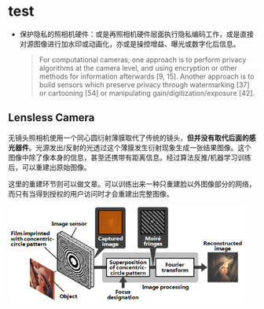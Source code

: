 # test

- 保护隐私的照相机硬件：或是再照相机硬件层面执行隐私编码工作，或是直接对源图像进行加水印或动画化，亦或是操控增益、曝光或数字化后信息。

  > For computational cameras, one approach is to perform privacy algorithms at the camera level, and using encryption or other methods for information afterwards [9, 15]. Another approach is to build sensors which preserve privacy through watermarking [37] or cartooning [54] or manipulating gain/digitization/exposure [42].

## Lensless Camera

无镜头照相机使用一个同心圆衍射薄膜取代了传统的镜头，**但并没有取代后面的感光器件**。光源发出/反射的光透过这个薄膜发生衍射现象生成一张结果图像。这个图像中除了像本身的信息，甚至还携带有距离信息。经过算法反推/机器学习训练后，可以重建出原始图像。

这里的重建环节则可以做文章。可以训练出来一种只重建脸以外图像部分的网络，而只有当得到授权的用户访问时才会重建出完整图像。

<img src="https://raw.githubusercontent.com/Pearlzju/Markdown4Zhihu/master/Data/test/1.jpg" alt="[image] Figure: Principle of newly developed lensless camera technology" style="zoom:70%;" />